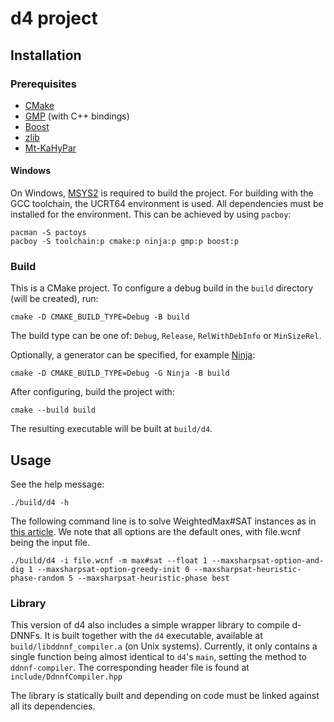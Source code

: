 # d4 project

## Installation

### Prerequisites

 - [CMake][cmake]
 - [GMP][gmp] (with C++ bindings)
 - [Boost][boost]
 - [zlib][zlib]
 - [Mt-KaHyPar][mtkahypar]

#### Windows

On Windows, [MSYS2][msys2] is required to build the project.
For building with the GCC toolchain, the UCRT64 environment is used.
All dependencies must be installed for the environment.
This can be achieved by using `pacboy`:

```
pacman -S pactoys
pacboy -S toolchain:p cmake:p ninja:p gmp:p boost:p
```

### Build

This is a CMake project.
To configure a debug build in the `build` directory (will be created), run:

```
cmake -D CMAKE_BUILD_TYPE=Debug -B build
```

The build type can be one of: `Debug`, `Release`, `RelWithDebInfo` or `MinSizeRel`.

Optionally, a generator can be specified, for example [Ninja][ninja]:

```
cmake -D CMAKE_BUILD_TYPE=Debug -G Ninja -B build
```

After configuring, build the project with:

```
cmake --build build
```

The resulting executable will be built at `build/d4`.

## Usage

See the help message:

```
./build/d4 -h
```

The following command line is to solve WeightedMax#SAT instances as in [this article](https://drops.dagstuhl.de/opus/volltexte/2022/16702/pdf/LIPIcs-SAT-2022-28.pdf). We note that all options are the default ones, with file.wcnf being the input file. 

```
./build/d4 -i file.wcnf -m max#sat --float 1 --maxsharpsat-option-and-dig 1 --maxsharpsat-option-greedy-init 0 --maxsharpsat-heuristic-phase-random 5 --maxsharpsat-heuristic-phase best
```

### Library

This version of d4 also includes a simple wrapper library to compile d-DNNFs.
It is built together with the `d4` executable, available at `build/libddnnf_compiler.a` (on Unix systems).
Currently, it only contains a single function being almost identical to `d4`'s `main`, setting the method to `ddnnf-compiler`.
The corresponding header file is found at `include/DdnnfCompiler.hpp`

The library is statically built and depending on code must be linked against all its dependencies.

[cmake]: https://cmake.org
[gmp]: https://gmplib.org
[boost]: https://boost.org
[zlib]: https://zlib.net
[ninja]: https://github.com/ninja-build/ninja
[mtkahypar]: https://github.com/kahypar/mt-kahypar
[msys2]: https://msys2.org
